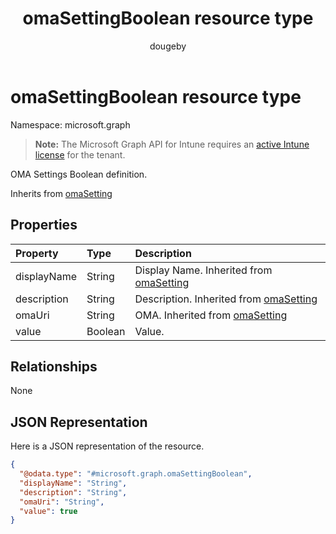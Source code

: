 ﻿---
title: "omaSettingBoolean resource type"
description: "OMA Settings Boolean definition."
author: "dougeby"
localization_priority: Normal
ms.prod: "intune"
doc_type: resourcePageType
---

# omaSettingBoolean resource type

Namespace: microsoft.graph

> **Note:** The Microsoft Graph API for Intune requires an [active Intune license](https://go.microsoft.com/fwlink/?linkid=839381) for the tenant.

OMA Settings Boolean definition.

Inherits from [omaSetting](../resources/intune-deviceconfig-omasetting.md)

## Properties

| Property    | Type    | Description                                                                               |
| :---------- | :------ | :---------------------------------------------------------------------------------------- |
| displayName | String  | Display Name. Inherited from [omaSetting](../resources/intune-deviceconfig-omasetting.md) |
| description | String  | Description. Inherited from [omaSetting](../resources/intune-deviceconfig-omasetting.md)  |
| omaUri      | String  | OMA. Inherited from [omaSetting](../resources/intune-deviceconfig-omasetting.md)          |
| value       | Boolean | Value.                                                                                    |

## Relationships

None

## JSON Representation

Here is a JSON representation of the resource.

<!-- {
  "blockType": "resource",
  "@odata.type": "microsoft.graph.omaSettingBoolean"
}
-->

```json
{
  "@odata.type": "#microsoft.graph.omaSettingBoolean",
  "displayName": "String",
  "description": "String",
  "omaUri": "String",
  "value": true
}
```

